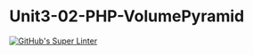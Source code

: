 # Unit3-02-PHP-VolumePyramid
[![GitHub's Super Linter](https://github.com/ICS2O-Programming-MariaG/Unit3-02-PHP-VolumePyramid/workflows/GitHub's%20Super%20Linter/badge.svg)](https://github.com/ICS2O-Programming-MariaG/Unit3-02-PHP-VolumePyramid/actions)